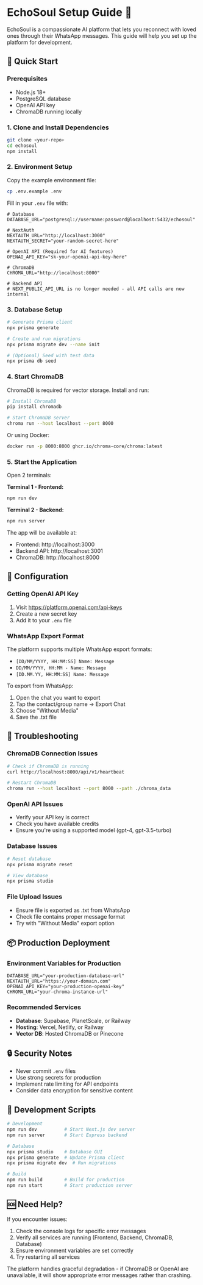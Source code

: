# EchoSoul Setup Guide 💫

EchoSoul is a compassionate AI platform that lets you reconnect with loved ones through their WhatsApp messages. This guide will help you set up the platform for development.

## 🚀 Quick Start

### Prerequisites

- Node.js 18+
- PostgreSQL database
- OpenAI API key
- ChromaDB running locally

### 1. Clone and Install Dependencies

```bash
git clone <your-repo>
cd echosoul
npm install
```

### 2. Environment Setup

Copy the example environment file:

```bash
cp .env.example .env
```

Fill in your `.env` file with:

```env
# Database
DATABASE_URL="postgresql://username:password@localhost:5432/echosoul"

# NextAuth
NEXTAUTH_URL="http://localhost:3000"
NEXTAUTH_SECRET="your-random-secret-here"

# OpenAI API (Required for AI features)
OPENAI_API_KEY="sk-your-openai-api-key-here"

# ChromaDB
CHROMA_URL="http://localhost:8000"

# Backend API
# NEXT_PUBLIC_API_URL is no longer needed - all API calls are now internal
```

### 3. Database Setup

```bash
# Generate Prisma client
npx prisma generate

# Create and run migrations
npx prisma migrate dev --name init

# (Optional) Seed with test data
npx prisma db seed
```

### 4. Start ChromaDB

ChromaDB is required for vector storage. Install and run:

```bash
# Install ChromaDB
pip install chromadb

# Start ChromaDB server
chroma run --host localhost --port 8000
```

Or using Docker:

```bash
docker run -p 8000:8000 ghcr.io/chroma-core/chroma:latest
```

### 5. Start the Application

Open 2 terminals:

**Terminal 1 - Frontend:**

```bash
npm run dev
```

**Terminal 2 - Backend:**

```bash
npm run server
```

The app will be available at:

- Frontend: http://localhost:3000
- Backend API: http://localhost:3001
- ChromaDB: http://localhost:8000

## 🔧 Configuration

### Getting OpenAI API Key

1. Visit https://platform.openai.com/api-keys
2. Create a new secret key
3. Add it to your `.env` file

### WhatsApp Export Format

The platform supports multiple WhatsApp export formats:

- `[DD/MM/YYYY, HH:MM:SS] Name: Message`
- `DD/MM/YYYY, HH:MM - Name: Message`
- `[DD.MM.YY, HH:MM:SS] Name: Message`

To export from WhatsApp:

1. Open the chat you want to export
2. Tap the contact/group name → Export Chat
3. Choose "Without Media"
4. Save the .txt file

## 🐛 Troubleshooting

### ChromaDB Connection Issues

```bash
# Check if ChromaDB is running
curl http://localhost:8000/api/v1/heartbeat

# Restart ChromaDB
chroma run --host localhost --port 8000 --path ./chroma_data
```

### OpenAI API Issues

- Verify your API key is correct
- Check you have available credits
- Ensure you're using a supported model (gpt-4, gpt-3.5-turbo)

### Database Issues

```bash
# Reset database
npx prisma migrate reset

# View database
npx prisma studio
```

### File Upload Issues

- Ensure file is exported as .txt from WhatsApp
- Check file contains proper message format
- Try with "Without Media" export option

## 📦 Production Deployment

### Environment Variables for Production

```env
DATABASE_URL="your-production-database-url"
NEXTAUTH_URL="https://your-domain.com"
OPENAI_API_KEY="your-production-openai-key"
CHROMA_URL="your-chroma-instance-url"
```

### Recommended Services

- **Database**: Supabase, PlanetScale, or Railway
- **Hosting**: Vercel, Netlify, or Railway
- **Vector DB**: Hosted ChromaDB or Pinecone

## 🔒 Security Notes

- Never commit `.env` files
- Use strong secrets for production
- Implement rate limiting for API endpoints
- Consider data encryption for sensitive content

## 📝 Development Scripts

```bash
# Development
npm run dev          # Start Next.js dev server
npm run server       # Start Express backend

# Database
npx prisma studio    # Database GUI
npx prisma generate  # Update Prisma client
npx prisma migrate dev  # Run migrations

# Build
npm run build        # Build for production
npm run start        # Start production server
```

## 🆘 Need Help?

If you encounter issues:

1. Check the console logs for specific error messages
2. Verify all services are running (Frontend, Backend, ChromaDB, Database)
3. Ensure environment variables are set correctly
4. Try restarting all services

The platform handles graceful degradation - if ChromaDB or OpenAI are unavailable, it will show appropriate error messages rather than crashing.
